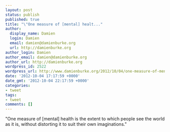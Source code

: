 ```yaml
---
layout: post
status: publish
published: true
title: "\"One measure of [mental] healt..."
author:
  display_name: Damien
  login: Damien
  email: damien@damienburke.org
  url: http://damienburke.org
author_login: Damien
author_email: damien@damienburke.org
author_url: http://damienburke.org
wordpress_id: 2522
wordpress_url: http://www.damienburke.org/2012/10/04/one-measure-of-mental-healt/
date: '2012-10-04 17:17:59 +0000'
date_gmt: '2012-10-04 22:17:59 +0000'
categories:
- tweet
tags:
- tweet
comments: []
---
```

<p>"One measure of [mental] health is the extent to which people see the world as it is, without distorting it to suit their own imaginations."</p>
